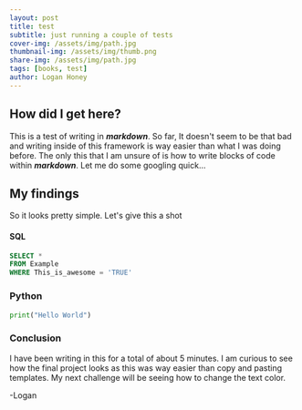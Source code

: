 ```yaml
---
layout: post
title: test
subtitle: just running a couple of tests
cover-img: /assets/img/path.jpg
thumbnail-img: /assets/img/thumb.png
share-img: /assets/img/path.jpg
tags: [books, test]
author: Logan Honey
---
```


## How did I get here?
This is a test of writing in **_markdown_**. So far, It doesn't seem to be that bad and writing inside of this framework is way easier than what I was doing before. The only this that I am unsure of is how to write blocks of code within **_markdown_**. Let me do some googling quick...

## My findings
So it looks pretty simple. Let's give this a shot
#### SQL

```sql
SELECT *
FROM Example
WHERE This_is_awesome = 'TRUE'
```


### Python
```python
print("Hello World")
```
### Conclusion
I have been writing in this for a total of about 5 minutes. I am curious to see how the final project looks as this was way easier than copy and pasting templates. My next challenge will be seeing how to change the text color.


-Logan

  
